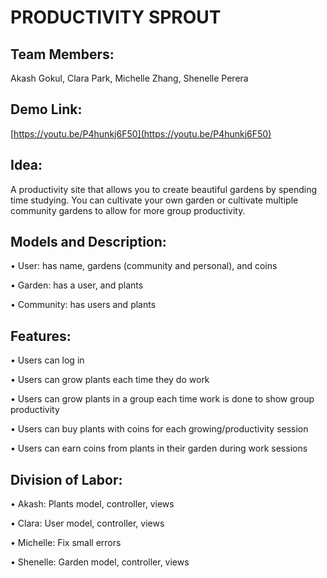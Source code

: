 # PRODUCTIVITY SPROUT

## Team Members: 

Akash Gokul, Clara Park, Michelle Zhang, Shenelle Perera


## Demo Link:

[https://youtu.be/P4hunkj6F50](https://youtu.be/P4hunkj6F50)

## Idea: 

A productivity site that allows you to create beautiful gardens by spending time studying. You can cultivate your own garden or cultivate multiple community gardens to allow for more group productivity. 


## Models and Description:

•	User: has name, gardens (community and personal), and coins

•	Garden: has a user, and plants

•	Community: has users and plants


## Features:

•	Users can log in

•	Users can grow plants each time they do work

•	Users can grow plants in a group each time work is done to show group productivity

•	Users can buy plants with coins for each growing/productivity session

•	Users can earn coins from plants in their garden during work sessions


## Division of Labor:

•	Akash: Plants model, controller, views

•	Clara: User model, controller, views

•	Michelle: Fix small errors

•	Shenelle: Garden model, controller, views

